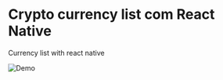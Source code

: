 # Crypto currency list com React Native
Currency list with react native


![Demo](https://media.giphy.com/media/SRxTXFBZMVz0yIwJ0q/giphy.gif)
